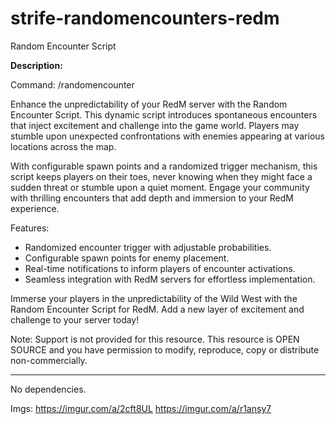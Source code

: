 # strife-randomencounters-redm

Random Encounter Script

**Description:**

Command: /randomencounter

Enhance the unpredictability of your RedM server with the Random Encounter Script. This dynamic script introduces spontaneous encounters that inject excitement and challenge into the game world. Players may stumble upon unexpected confrontations with enemies appearing at various locations across the map.

With configurable spawn points and a randomized trigger mechanism, this script keeps players on their toes, never knowing when they might face a sudden threat or stumble upon a quiet moment. Engage your community with thrilling encounters that add depth and immersion to your RedM experience.

Features:
- Randomized encounter trigger with adjustable probabilities.
- Configurable spawn points for enemy placement.
- Real-time notifications to inform players of encounter activations.
- Seamless integration with RedM servers for effortless implementation.

Immerse your players in the unpredictability of the Wild West with the Random Encounter Script for RedM. Add a new layer of excitement and challenge to your server today!

Note: Support is not provided for this resource. This resource is OPEN SOURCE and you have permission to modify, reproduce, copy or distribute non-commercially.

--- 

No dependencies.

Imgs:
https://imgur.com/a/2cft8UL
https://imgur.com/a/r1ansy7
